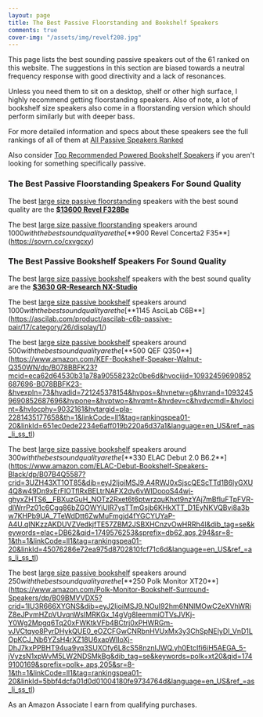 ```yaml
---
layout: page
title: The Best Passive Floorstanding and Bookshelf Speakers
comments: true
cover-img: "/assets/img/revelf208.jpg"
---
```


This page lists the best sounding passive speakers out of the 61 ranked on this website. The suggestions in this section are biased towards a neutral frequency response with good directivity and a lack of resonances. 

Unless you need them to sit on a desktop, shelf or other high surface, I highly recommend getting floorstanding speakers. Also of note, a lot of bookshelf size speakers also come in a floorstanding version which should perform similarly but with deeper bass.

For more detailed information and specs about these speakers see the full rankings of all of them at [All Passive Speakers Ranked](/#all-passive-speakers-ranked)

Also consider [Top Recommended Powered Bookshelf Speakers](/bookshelf-top-recommended/) if you aren't looking for something specifically passive.

### The Best Passive Floorstanding Speakers For Sound Quality

The best [large size passive floorstanding](/passive-floorstanding-large/) speakers with the best sound quality are the [**$13600 Revel F328Be**](https://sovrn.co/zpcgdsw)

The best [large size passive floorstanding](/passive-floorstanding-large/) speakers around $1000 with the best sound quality are the [**$900 Revel Concerta2 F35**](https://sovrn.co/cxvgcxy)


### The Best Passive Bookshelf Speakers For Sound Quality

The best [large size passive bookshelf](/passive-floorstanding-large/) speakers with the best sound quality are the [**$3630 GR-Research NX-Studio**](https://gr-research.com/product/nx-studio-pair/)

The best [large size passive bookshelf](/passive-floorstanding-large/) speakers around $1000 with the best sound quality are the [**$1145 AsciLab C6B**](https://ascilab.com/product/ascilab-c6b-passive-pair/17/category/26/display/1/)

The best [large size passive bookshelf](/passive-floorstanding-large/) speakers around $500 with the best sound quality are the [**$500 QEF Q350**](https://www.amazon.com/KEF-Bookshelf-Speaker-Walnut-Q350WN/dp/B078BBFK23?mcid=eca62d64530b31a78a90558232c0be6d&hvocijid=10932459690852687696-B078BBFK23-&hvexpln=73&hvadid=721245378154&hvpos=&hvnetw=g&hvrand=10932459690852687696&hvpone=&hvptwo=&hvqmt=&hvdev=c&hvdvcmdl=&hvlocint=&hvlocphy=9032161&hvtargid=pla-2281435177658&th=1&linkCode=ll1&tag=rankingspea01-20&linkId=651ec0ede2234e6aff019b220a6d37a1&language=en_US&ref_=as_li_ss_tl)

The best [large size passive bookshelf](/passive-floorstanding-large/) speakers around $300 with the best sound quality are the [**$330 ELAC Debut 2.0 B6.2**](https://www.amazon.com/ELAC-Debut-Bookshelf-Speakers-Black/dp/B07B4Q5587?crid=3UZH43XT1OT85&dib=eyJ2IjoiMSJ9.A4RWJ0xSjscQEScTTd1B6lyGXU4Q8w49Dn9xErFlOTflRxBELtrNAFX2dv6vWIDoooS44wj-ghyxZHTS6__FBXuzGuH_NOTz2Rxet6t6ptwrzquKhxt9nzYAj7mBfIuFTpFVR-dlWrrPz01c6Cgg86bZGOWYiUlR7ysTTmGsjb6KHkXTT_D1EyNKVQBvi8a3bw7KHPb9UA_7TeWdDtt6ZwMuFmgjd4fYGCYUYaP-A4U.qINKzzAKDUVZVedkjfTE57ZBM2JSBXHCnzvOwHRRh4I&dib_tag=se&keywords=elac+DB62&qid=1749576253&sprefix=db62,aps,294&sr=8-1&th=1&linkCode=ll1&tag=rankingspea01-20&linkId=45076286e72ea975d8702810fcf71c6d&language=en_US&ref_=as_li_ss_tl)

The best [large size passive bookshelf](/passive-floorstanding-large/) speakers around $250 with the best sound quality are the [**$250 Polk Monitor XT20**](https://www.amazon.com/Polk-Monitor-Bookshelf-Surround-Speakers/dp/B09BMVVDX5?crid=1IU3R666XYGNS&dib=eyJ2IjoiMSJ9.NOuI92hm6NNlMOwC2eXVhWRiZ8eJPvmHZpVUvqnWsIMRKGx_14gVg8IeemmiOTVsJVKj-Y0Wg2Mpgq6Tq20xFWKtkVFb4BCtrj0xPHWRGm-vJVCtqyo8PyrDHykQUE0_eOZCFGwCNRbnHVUxMx3y3ChSpNElyDI_VnD1LOpKCJ_Nb6YZsH4rXZ18U6xapWIIoXj-DhJ7kxPPBHT94ua9yq3SUXOfy6L8cS58nznIJWQ.yh0EtcIfi6iH5AEGA_5-jVyzsN1xpWvM5LW2NDSMkBg&dib_tag=se&keywords=polk+xt20&qid=1749100169&sprefix=polk+,aps,205&sr=8-1&th=1&linkCode=ll1&tag=rankingspea01-20&linkId=5bbf4dcfa01d0d01004180fe9734764d&language=en_US&ref_=as_li_ss_tl)

As an Amazon Associate I earn from qualifying purchases.
